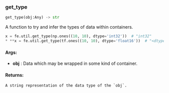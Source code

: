 

### get_type
```python
get_type(obj:Any) -> str
```
A function to try and infer the types of data within containers.
```python
x = fe.util.get_type(np.ones((10, 10), dtype='int32'))  # "int32"
* **x = fe.util.get_type(tf.ones((10, 10), dtype='float16'))  # "<dtype** :  'float16'>"x = fe.util.get_type(torch.ones((10, 10)).type(torch.float))  # "torch.float32"x = fe.util.get_type([np.ones((10,10)) for i in range(4)])  # "List[float64]"x = fe.util.get_type(27)  # "int"
```

#### Args:

* **obj** :  Data which may be wrapped in some kind of container.

#### Returns:
    A string representation of the data type of the `obj`.